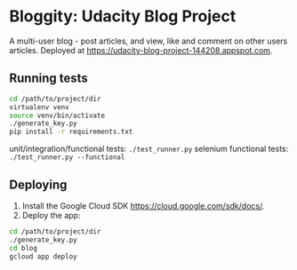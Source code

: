 # Bloggity: Udacity Blog Project
A multi-user blog - post articles, and view, like and comment on other users articles.
Deployed at <https://udacity-blog-project-144208.appspot.com>.

## Running tests
``` bash
cd /path/to/project/dir
virtualenv venv
source venv/bin/activate
./generate_key.py
pip install -r requirements.txt
```
unit/integration/functional tests:
```./test_runner.py```
selenium functional tests:
```./test_runner.py --functional```

## Deploying
1. Install the Google Cloud SDK <https://cloud.google.com/sdk/docs/>.
2. Deploy the app:
``` bash
cd /path/to/project/dir
./generate_key.py
cd blog
gcloud app deploy
```
